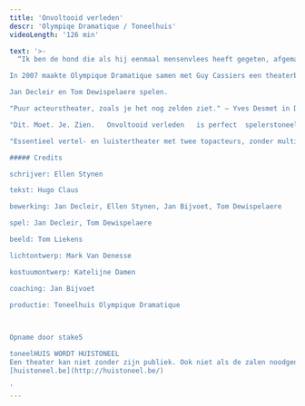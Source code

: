 ```yaml
---
title: 'Onvoltooid verleden'
descr: 'Olympiqe Dramatique / Toneelhuis'
videoLength: '126 min'

text: '>-
  “Ik ben de hond die als hij eenmaal mensenvlees heeft gegeten, afgemaakt moet worden.”                

In 2007 maakte Olympique Dramatique samen met Guy Cassiers een theaterbewerking van _De geruchten,_ de succesroman van Hugo Claus uit 1996. In 1998 kwam Claus met het vervolg _Onvoltooid verleden_, dat op zijn beurt in 2012 door Olympique Dramatique onder handen genomen wordt. We zijn een paar decennia verder, ver weg van het dorp Alegem en in de grootstad. Draaide in _De geruchten_ alles nog rond René Catrijsse, dan staat nu zijn broer Noël centraal. Noël Catrijsse, die na een val tijdens zijn jeugd nooit meer de oude geworden is, wordt op eigen verzoek ondervraagd door ex-commissaris Blaute. Wat volgt, is het rauwe relaas van een gehavende en vermaledijde ziel.

Jan Decleir en Tom Dewispelaere spelen.

"Puur acteurstheater, zoals je het nog zelden ziet." – Yves Desmet in De Morgen, 21 april 2012                        

"Dit. Moet. Je. Zien.   Onvoltooid verleden   is perfect  spelerstoneel dat lumineus eindigt."  – Els Van Steenberghe in Knack  \*\*\*\* , 23 april 2012                        

"Essentieel vertel- en luistertheater met twee topacteurs, zonder multimediaal gegoochel." – Roeland de Trazignies in Cobra.be \*\*\* , 20 april 2012                        

##### Credits

schrijver: Ellen Stynen

tekst: Hugo Claus

bewerking: Jan Decleir, Ellen Stynen, Jan Bijvoet, Tom Dewispelaere

spel: Jan Decleir, Tom Dewispelaere

beeld: Tom Liekens

lichtontwerp: Mark Van Denesse

kostuumontwerp: Katelijne Damen

coaching: Jan Bijvoet

productie: Toneelhuis Olympique Dramatique

‍

Opname door stake5

toneelHUIS WORDT HUISTONEEL  
Een theater kan niet zonder zijn publiek. Ook niet als de zalen noodgedwongen leeg staan. Daarom zoeken de Toneelhuismakers u op vanuit hun schuiloorden. Ze spinnen vanuit hun huizen lange, onzichtbare draden tot bij u, met verhalen, gedichten, gedachten en beelden. Zo wordt Toneelhuis voor even Huistoneel. Geniet ervan!  
[huistoneel.be](http://huistoneel.be/)

‍'
---
```

